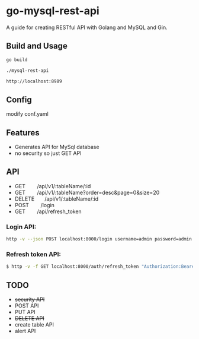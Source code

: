 # go-mysql-rest-api

A guide for creating RESTful API with Golang and MySQL and Gin.

## Build and Usage

```bash
go build
```

```bash
./mysql-rest-api
```

```bash
http://localhost:8989
```

## Config

modify conf.yaml

## Features

* Generates API for MySql database
* no security so just GET API

## API

* GET&nbsp;&nbsp;&nbsp;&nbsp;&nbsp;&nbsp;&nbsp;     /api/v1/:tableName/:id
* GET&nbsp;&nbsp;&nbsp;&nbsp;&nbsp;&nbsp;&nbsp;     /api/v1/:tableName?order=desc&page=0&size=20
* DELETE&nbsp;&nbsp;&nbsp;&nbsp;&nbsp;&nbsp;     /api/v1/:tableName/:id
* POST&nbsp;&nbsp;&nbsp;&nbsp;&nbsp;&nbsp;&nbsp;    /login
* GET&nbsp;&nbsp;&nbsp;&nbsp;&nbsp;&nbsp;&nbsp;     /api/refresh_token


### Login API:

```bash
http -v --json POST localhost:8000/login username=admin password=admin
```


### Refresh token API:

```bash
$ http -v -f GET localhost:8000/auth/refresh_token "Authorization:Bearer xxxxxxxxx"  "Content-Type: application/json"
```

## TODO

- ~~security API~~
- POST API
- PUT API
- ~~DELETE API~~
- create table API
- alert API
